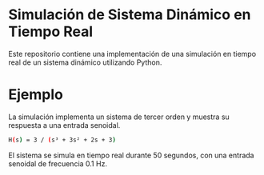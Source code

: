# Simulación de Sistema Dinámico en Tiempo Real
Este repositorio contiene una implementación de una simulación en tiempo real de un sistema dinámico utilizando Python.

# Ejemplo
La simulación implementa un sistema de tercer orden y muestra su respuesta a una entrada senoidal.
```sh
H(s) = 3 / (s³ + 3s² + 2s + 3)
```
El sistema se simula en tiempo real durante 50 segundos, con una entrada senoidal de frecuencia 0.1 Hz.